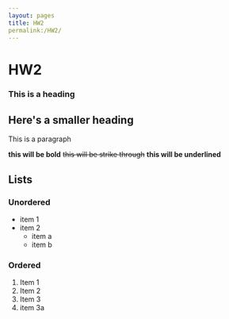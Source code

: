 ```yaml
---
layout: pages
title: HW2
permalink:/HW2/
---
```


# HW2

### This is a heading

## Here's a smaller heading

This is a paragraph

**this will be bold** ~~this will be strike through~~ **this will be underlined**

## Lists

### Unordered

- item 1
- item 2
  - item a
  - item b

### Ordered
1. Item 1
2. Item 2
3. Item 3
4. item 3a
